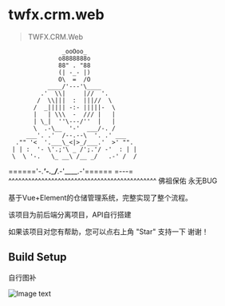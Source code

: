 # twfx.crm.web

> TWFX.CRM.Web


                   _ooOoo_
                  o8888888o
                  88" . "88
                  (| -_- |)
                  O\  =  /O
               ____/'---'\____
             .'  \\|     |//  '.
            /  \\|||  :  |||//  \
           /  _||||| -:- |||||-  \
           |   | \\\  -  /// |   |
           | \_|  ''\---/''  |   |
           \  .-\__  '-'  ___/-. /
         ___'. .'  /--.--\  '. .' ___
      ."" '<  '.___\_<|>_/___.'  >' "".
     | | :  '- \'.;'\ _ /';.'/ -'  : | |
     \  \ '-.   \_ __\ /__ _/   .-' /  /
======'-.____'-.___\_____/___.-'____.-'======
                    =---=
^^^^^^^^^^^^^^^^^^^^^^^^^^^^^^^^^^^^^^^^^^^^^
           佛祖保佑       	永无BUG


基于Vue+Element的仓储管理系统，完整实现了整个流程。

该项目为前后端分离项目，API自行搭建

如果该项目对您有帮助，您可以点右上角 "Star" 支持一下 谢谢！


## Build Setup





自行图补

![Image text](https://github.com/cykjydxs/TWFX.CRM.Web/blob/master/static/uploadEmp/desc1.png)
